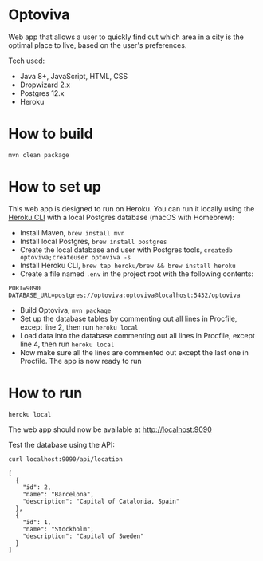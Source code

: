 # Optoviva

Web app that allows a user to quickly find out which area in a city is the optimal place to live, based on the user's
preferences.

Tech used:
- Java 8+, JavaScript, HTML, CSS
- Dropwizard 2.x
- Postgres 12.x
- Heroku

# How to build

```
mvn clean package
```

# How to set up

This web app is designed to run on Heroku. You can run it locally using the
[Heroku CLI](https://devcenter.heroku.com/articles/heroku-cli) with a local Postgres database (macOS with Homebrew):
- Install Maven, `brew install mvn`
- Install local Postgres, `brew install postgres`
- Create the local database and user with Postgres tools, `createdb optoviva;createuser optoviva -s`
- Install Heroku CLI, `brew tap heroku/brew && brew install heroku`
- Create a file named `.env` in the project root with the following contents:
```
PORT=9090
DATABASE_URL=postgres://optoviva:optoviva@localhost:5432/optoviva
```
- Build Optoviva, `mvn package`
- Set up the database tables by commenting out all lines in Procfile, except line 2, then run `heroku local`
- Load data into the database commenting out all lines in Procfile, except line 4, then run `heroku local`
- Now make sure all the lines are commented out except the last one in Procfile. The app is now ready to run

# How to run

```
heroku local
```
The web app should now be available at [http://localhost:9090](http://localhost:9090)

Test the database using the API:
```
curl localhost:9090/api/location

[
  {
    "id": 2,
    "name": "Barcelona",
    "description": "Capital of Catalonia, Spain"
  },
  {
    "id": 1,
    "name": "Stockholm",
    "description": "Capital of Sweden"
  }
]
```


